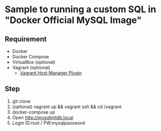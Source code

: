 # Sample to running a custom SQL in "Docker Official MySQL Image"

## Requirement

- Docker
- Docker Compose
- VirtualBox (optional)
- Vagrant (optional)
	- [Vagrant Host Manager Plugin](https://github.com/smdahlen/vagrant-hostmanager)

## Step

1. git clone
2. (optional) vagrant up && vagrant ssh && cd /vagrant
3. docker-compose up
4. Open http://mysqlinitdb.local
5. Login ID:root / PW:mysqlpassword
